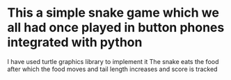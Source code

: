 # This a simple snake game which we all had once played in button phones integrated with python
I have used turtle graphics library to implement it
The snake eats the food after which the food moves and tail length increases and score is tracked
